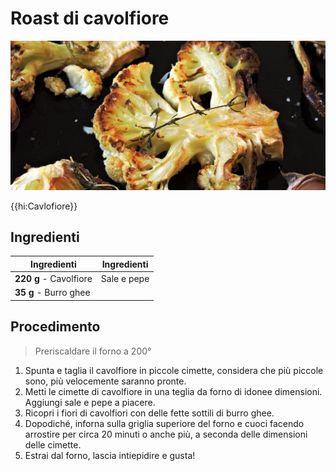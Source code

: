 # Roast di cavolfiore

![](img/Roast-di-cavolfiore.jpg)

{{hi:Cavlofiore}}

## Ingredienti

| Ingredienti                  | Ingredienti             |
| ---------------------------- | ----------------------- |
| **220 g** - Cavolfiore | Sale e pepe |
| **35 g** - Burro ghee | |

## Procedimento

> Preriscaldare il forno a 200°

1. Spunta e taglia il cavolfiore in piccole cimette, considera che più piccole sono, più velocemente saranno pronte.
1. Metti le cimette di cavolfiore in una teglia da forno di idonee dimensioni. Aggiungi sale e pepe a piacere.
1. Ricopri i fiori di cavolfiori con delle fette sottili di burro ghee.
1. Dopodiché, inforna sulla griglia superiore del forno e cuoci facendo arrostire per circa 20 minuti o anche più, a seconda delle dimensioni delle cimette.
1. Estrai dal forno, lascia intiepidire e gusta!

